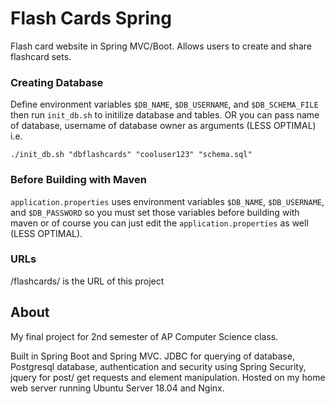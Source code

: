# Flash Cards Spring

Flash card website in Spring MVC/Boot. Allows users to create and share flashcard sets.

### Creating Database

Define environment variables `$DB_NAME`, `$DB_USERNAME`, and `$DB_SCHEMA_FILE` then run `init_db.sh` to initilize database and tables.
OR you can pass name of database, username of database owner as arguments (LESS OPTIMAL) i.e.

    ./init_db.sh "dbflashcards" "cooluser123" "schema.sql"

### Before Building with Maven

`application.properties` uses environment variables `$DB_NAME`, `$DB_USERNAME`, and `$DB_PASSWORD` so you must set those variables before building with maven
or of course you can just edit the `application.properties` as well (LESS OPTIMAL).

### URLs

/flashcards/ is the URL of this project

## About

My final project for 2nd semester of AP Computer Science class.

Built in Spring Boot and Spring MVC. JDBC for querying of database, Postgresql database, authentication and security using Spring Security, jquery for post/ get requests and element manipulation. Hosted on my home web server running Ubuntu Server 18.04 and Nginx. 

